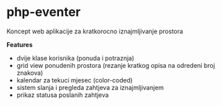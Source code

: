 # php-eventer
Koncept web aplikacije za kratkorocno iznajmljivanje prostora

**Features**

 - dvije klase korisnika (ponuda i potraznja)
 - grid view ponudenih prostora (rezanje kratkog opisa na odredeni broj znakova)
 - kalendar za tekuci mjesec (color-coded)
 - sistem slanja i pregleda zahtjeva za iznajmljivanjem
 - prikaz statusa poslanih zahtjeva
